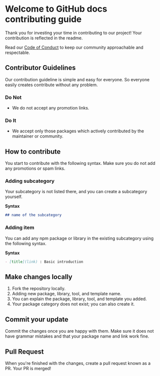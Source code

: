 # Welcome to GitHub docs contributing guide
Thank you for investing your time in contributing to our project! Your contribution is reflected in the readme.

Read our [Code of Conduct](../CODE_OF_CONDUCT.md) to keep our community approachable and respectable.

## Contributor Guidelines
Our contribution guideline is simple and easy for everyone. So everyone easily creates contribute without any problem.

### Do Not
 * We do not accept any promotion links.

### Do It
 * We accept only those packages which actively contributed by the maintainer or community.

## How to contribute

You start to contribute with the following syntax. Make sure you do not add any promotions or spam links.

### Adding subcategory

Your subcategory is not listed there, and you can create a subcategory yourself.

**Syntax**

```markdown
## name of the subcategory
```

### Adding item

You can add any npm package or library in the existing subcategory using the following syntax.

**Syntax**

```markdown
- [title](link) : Basic introduction
```

## Make changes locally
1. Fork the repository locally.
2. Adding new package, library, tool, and template name.
3. You can explain the package, library, tool, and template you added.
4. Your package category does not exist; you can also create it.

## Commit your update
Commit the changes once you are happy with them. Make sure it does not have grammar mistakes and that your package name and link work fine.

## Pull Request
When you're finished with the changes, create a pull request known as a PR.
Your PR is merged!


